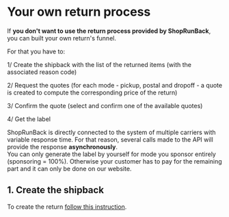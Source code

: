 # Your own return process

If <b>you don't want to use the return process provided by ShopRunBack</b>, you can built your own return's funnel.

For that you have to:

1/ Create the shipback with the list of the returned items (with the associated reason code)

2/ Request the quotes (for each mode - pickup, postal and dropoff - a quote is created to compute the corresponding price of the return)

3/ Confirm the quote (select and confirm one of the available quotes)

4/ Get the label

<aside class="notice">
ShopRunBack is directly connected to the system of multiple carriers with variable response time.
For that reason, several calls made to the API will provide the response <b>asynchronously</b>.
</aside>

<aside class="warning">
  You can only generate the label by yourself for mode you sponsor entirely (sponsoring = 100%). Otherwise your customer has to pay for the remaining part and it can only be done on our website.
</aside>



## 1. Create the shipback

To create the return [follow this instruction](/api.html#return).
